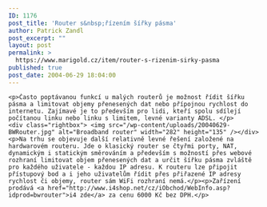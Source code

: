 ```yaml
---
ID: 1176
post_title: 'Router s&nbsp;řízením šířky pásma'
author: Patrick Zandl
post_excerpt: ""
layout: post
permalink: >
  https://www.marigold.cz/item/router-s-rizenim-sirky-pasma
published: true
post_date: 2004-06-29 18:04:00
---
```

	<p>Často poptávanou funkcí u malých routerů je možnost řídit šířku pásma a limitovat objemy přenesených dat nebo přípojnou rychlost do internetu. Zajímavé je to především pro lidi, kteří spolu sdílejí počítanou linku nebo linku s limitem, levné varianty ADSL. </p>
	<div class="rightbox"> <img src="/wp-content/uploads/20040629-BWRouter.jpg" alt="Broadband router" width="282" height="135" /></div>
	<p>Na trhu se objevuje další relativně levné řešení založené na hardwarovém routeru. Jde o klasický router se čtyřmi porty, NAT, dynamickým i statickým směrováním a především s možností přes webové rozhraní limitovat objem přenesených dat a určit šířku pásma zvláště pro každého uživatele - každou IP adresu. K routeru lze připojit přístupový bod a i jeho uživatelům řídit přes přiřazené IP adresy rychlost či objemy, router sám WiFi rozhraní nemá.</p><p>Zařízení prodává <a href="http://www.i4shop.net/cz/iObchod/WebInfo.asp?idprod=bwrouter">i4 zde</a> za cenu 6000 Kč bez DPH.</p>
